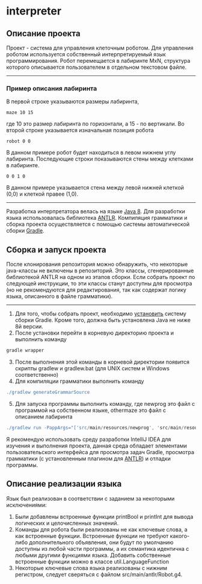 # interpreter

## Описание проекта
Проект - система для управления клеточным роботом. Для управления роботом используется собственный интерпретируемый язык программирования. Робот перемещается в лабиринте MxN, структура которого описывается пользователем в отдельном текстовом файле.
**********
### Пример описания лабиринта
В первой строке указываются размеры лабиринта,
```
maze 10 15
```
где 10 это размер лабиринта по горизонтали, а 15 - по вертикали.
Во второй строке указывается изначальная позиция робота
```
robot 0 0
```
В данном примере робот будет находиться в левом нижнем углу лабиринта.
Последующие строки показываются стены между клетками в лабиринте.
```
0 0 1 0
```
В данном примере указывается стена между левой нижней клеткой (0,0) и клеткой правее (1,0).
***********
Разработка интерпретатора велась на языке [Java 8](https://docs.oracle.com/javase/specs/jls/se8/html/index.html).
Для разработки языка использовалась библиотека [ANTLR](http://www.antlr.org/).
Компиляция грамматики и сборка проекта осуществляется с помощью системы автоматической сборки [Gradle](https://gradle.org/).
## Сборка и запуск проекта
После клонирования репозитория можно обнаружить, что некоторые java-классы не включены в репозиторий. Это классы, сгенерированные библиотекой ANTLR на одном из этапов сборки. Если собрать проект по следующей инструкции, то эти классы станут доступны для просмотра (но не рекомендуются для редактирования, так как содержат логику языка, описанного в файле грамматики).
****
1. Для того, чтобы собрать проект, необходимо [установить](https://gradle.org/install) систему сборки Gradle. Кроме того, должна быть установлена Java не ниже 8й версии.
2. После установки перейти в корневую директорию проекта и выполнить команду
```gradle
gradle wrapper
```
3. После выполнения этой команды в корневой директории появится скрипты gradlew и gradlew.bat (для UNIX систем и Windows соответственно)
4. Для компиляции грамматики выполнить команду
```gradle
./gradlew generateGrammarSource
```
5. Для запуска программы выполнить команду, где newprog это файл с программой на собственном языке, othermaze это файл с описанием лабиринта
```gradle
./gradlew run -PappArgs="['src/main/resources/newprog', 'src/main/resources/othermaze']"
```
Я рекомендую использовать среду разработки IntelliJ IDEA для изучения и выполнения проекта, данная среда обладает элементами пользовательского интерфейса для просмотра задач Gradle, просмотра грамматики (с установленным плагином для [ANTLR](https://plugins.jetbrains.com/plugin/7358-antlr-v4-grammar-plugin)) и отладки программы.
## Описание реализации языка
Язык был реализован в соответствии с заданием за некоторыми исключениями:
1. Были добавлены встроенные функции printBool и printInt для вывода логических и целочисленных значений.
2. Команды для робота были реализованы не как ключевые слова, а как встроенные функции.
Встроенные функции не требуют какого-либо дополнительного объявления, они будут по умолчанию доступны из любой части программы, а их семантика идентична с любыми другими функциями языка. Добавить собственные встроенные функции можно в классе util.LanguageFunction
3. Некоторые ключевые слова языка реализованы с нижним регистром, следует сверяться с файлом src/main/antlr/Robot.g4.
